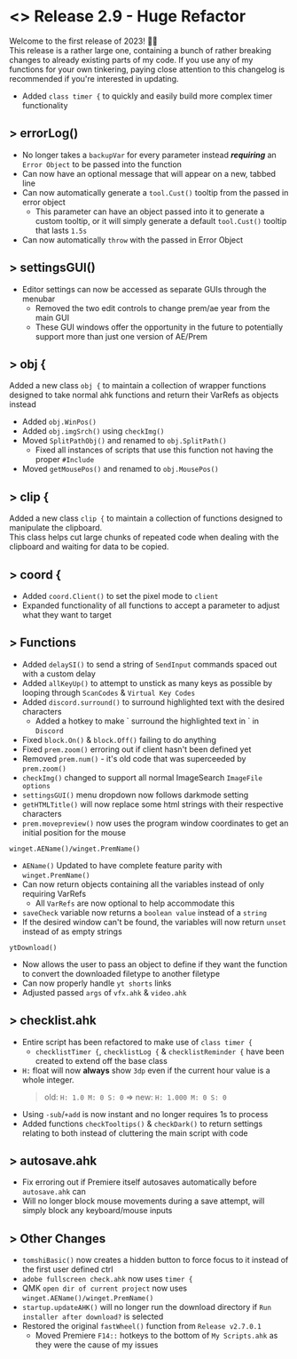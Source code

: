 # <> Release 2.9 - Huge Refactor
Welcome to the first release of 2023! 🎉🎉  
This release is a rather large one, containing a bunch of rather breaking changes to already existing parts of my code. If you use any of my functions for your own tinkering, paying close attention to this changelog is recommended if you're interested in updating.

- Added `class timer {` to quickly and easily build more complex timer functionality

## > errorLog()
- No longer takes a `backupVar` for every parameter instead **_requiring_** an `Error Object` to be passed into the function
- Can now have an optional message that will appear on a new, tabbed line
- Can now automatically generate a `tool.Cust()` tooltip from the passed in error object
    - This parameter can have an object passed into it to generate a custom tooltip, or it will simply generate a default `tool.Cust()` tooltip that lasts `1.5s`
- Can now automatically `throw` with the passed in Error Object

## > settingsGUI()
- Editor settings can now be accessed as separate GUIs through the menubar
    - Removed the two edit controls to change prem/ae year from the main GUI
    - These GUI windows offer the opportunity in the future to potentially support more than just one version of AE/Prem

## > obj {
Added a new class `obj {` to maintain a collection of wrapper functions designed to take normal ahk functions and return their VarRefs as objects instead

- Added `obj.WinPos()`
- Added `obj.imgSrch()` using `checkImg()`
- Moved `SplitPathObj()` and renamed to `obj.SplitPath()`
    - Fixed all instances of scripts that use this function not having the proper `#Include`
- Moved `getMousePos()` and renamed to `obj.MousePos()`

## > clip {
Added a new class `clip {` to maintain a collection of functions designed to manipulate the clipboard.  
This class helps cut large chunks of repeated code when dealing with the clipboard and waiting for data to be copied.

## > coord {
- Added `coord.Client()` to set the pixel mode to `client`
- Expanded functionality of all functions to accept a parameter to adjust what they want to target

## > Functions
- Added `delaySI()` to send a string of `SendInput` commands spaced out with a custom delay
- Added `allKeyUp()` to attempt to unstick as many keys as possible by looping through `ScanCodes` & `Virtual Key Codes`
- Added `discord.surround()` to surround highlighted text with the desired characters
    - Added a hotkey to make \` surround the highlighted text in \` in `Discord`
- Fixed `block.On()` & `block.Off()` failing to do anything
- Fixed `prem.zoom()` erroring out if client hasn't been defined yet
- Removed `prem.num()` - it's old code that was superceeded by `prem.zoom()`
- `checkImg()` changed to support all normal ImageSearch `ImageFile options`
- `settingsGUI()` menu dropdown now follows darkmode setting
- `getHTMLTitle()` will now replace some html strings with their respective characters
- `prem.movepreview()` now uses the program window coordinates to get an initial position for the mouse

`winget.AEName()/winget.PremName()`
- `AEName()` Updated to have complete feature parity with `winget.PremName()`
- Can now return objects containing all the variables instead of only requiring VarRefs
    - All `VarRefs` are now optional to help accommodate this
- `saveCheck` variable now returns a `boolean value` instead of a `string`
- If the desired window can't be found, the variables will now return `unset` instead of as empty strings

`ytDownload()`
- Now allows the user to pass an object to define if they want the function to convert the downloaded filetype to another filetype
- Can now properly handle `yt shorts` links
- Adjusted passed `args` of `vfx.ahk` & `video.ahk`

## > checklist.ahk
- Entire script has been refactored to make use of `class timer {`
    - `checklistTimer {`, `checklistLog {` & `checklistReminder {` have been created to extend off the base class
- `H:` float will now **always** show `3dp` even if the current hour value is a whole integer.
    > old: `H: 1.0 M: 0 S: 0` => new: `H: 1.000 M: 0 S: 0`
- Using `-sub`/`+add` is now instant and no longer requires 1s to process
- Added functions `checkTooltips()` & `checkDark()` to return settings relating to both instead of cluttering the main script with code

## > autosave.ahk
- Fix erroring out if Premiere itself autosaves automatically before `autosave.ahk` can
- Will no longer block mouse movements during a save attempt, will simply block any keyboard/mouse inputs

## > Other Changes
- `tomshiBasic()` now creates a hidden button to force focus to it instead of the first user defined ctrl
- `adobe fullscreen check.ahk` now uses `timer {`
- QMK `open dir of current project` now uses `winget.AEName()/winget.PremName()`
- `startup.updateAHK()` will no longer run the download directory if `Run installer after download?` is selected
- Restored the original `fastWheel()` function from `Release v2.7.0.1`
    - Moved Premiere `F14::` hotkeys to the bottom of `My Scripts.ahk` as they were the cause of my issues
